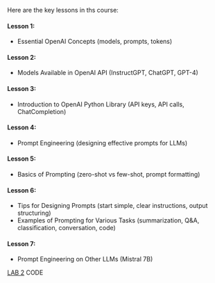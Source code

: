 Here are the key lessons in ths course:

#### Lesson 1: 
- Essential OpenAI Concepts (models, prompts, tokens)

#### Lesson 2: 
- Models Available in OpenAI API (InstructGPT, ChatGPT, GPT-4)  

#### Lesson 3: 
- Introduction to OpenAI Python Library (API keys, API calls, ChatCompletion)

#### Lesson 4: 
- Prompt Engineering (designing effective prompts for LLMs)

#### Lesson 5: 
- Basics of Prompting (zero-shot vs few-shot, prompt formatting)

#### Lesson 6: 
- Tips for Designing Prompts (start simple, clear instructions, output structuring)
- Examples of Prompting for Various Tasks (summarization, Q&A, classification, conversation, code)

#### Lesson 7: 
- Prompt Engineering on Other LLMs (Mistral 7B)


[LAB 2]() CODE
